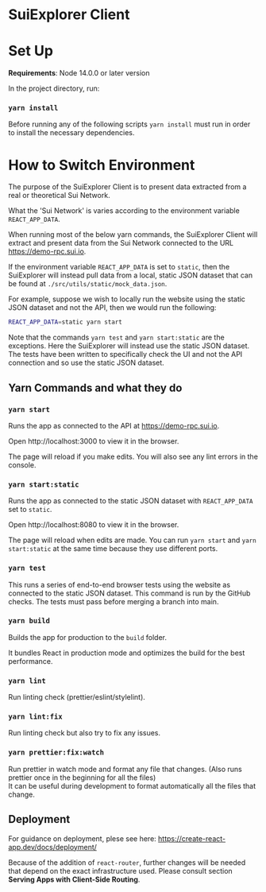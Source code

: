 # SuiExplorer Client

# Set Up

**Requirements**: Node 14.0.0 or later version

In the project directory, run:

### `yarn install`

Before running any of the following scripts `yarn install` must run in order to install the necessary dependencies.

# How to Switch Environment

The purpose of the SuiExplorer Client is to present data extracted from a real or theoretical Sui Network.

What the 'Sui Network' is varies according to the environment variable `REACT_APP_DATA`.

When running most of the below yarn commands, the SuiExplorer Client will extract and present data from the Sui Network connected to the URL https://demo-rpc.sui.io.

If the environment variable `REACT_APP_DATA` is set to `static`, then the SuiExplorer will instead pull data from a local, static JSON dataset that can be found at `./src/utils/static/mock_data.json`.

For example, suppose we wish to locally run the website using the static JSON dataset and not the API, then we would run the following:

```bash
REACT_APP_DATA=static yarn start
```

Note that the commands `yarn test` and `yarn start:static` are the exceptions. Here the SuiExplorer will instead use the static JSON dataset. The tests have been written to specifically check the UI and not the API connection and so use the static JSON dataset.

## Yarn Commands and what they do

### `yarn start`

Runs the app as connected to the API at https://demo-rpc.sui.io.

Open http://localhost:3000 to view it in the browser.

The page will reload if you make edits. You will also see any lint errors in the console.

### `yarn start:static`

Runs the app as connected to the static JSON dataset with `REACT_APP_DATA` set to `static`.

Open http://localhost:8080 to view it in the browser.

The page will reload when edits are made. You can run `yarn start` and `yarn start:static` at the same time because they use different ports.

### `yarn test`

This runs a series of end-to-end browser tests using the website as connected to the static JSON dataset. This command is run by the GitHub checks. The tests must pass before merging a branch into main.

### `yarn build`

Builds the app for production to the `build` folder.

It bundles React in production mode and optimizes the build for the best performance.

### `yarn lint`

Run linting check (prettier/eslint/stylelint).

### `yarn lint:fix`

Run linting check but also try to fix any issues.

### `yarn prettier:fix:watch`

Run prettier in watch mode and format any file that changes. (Also runs prettier once in the beginning for all the files)\
It can be useful during development to format automatically all the files that change.

## Deployment

For guidance on deployment, plese see here: https://create-react-app.dev/docs/deployment/

Because of the addition of `react-router`, further changes will be needed that depend on the exact infrastructure used. Please consult section **Serving Apps with Client-Side Routing**.

